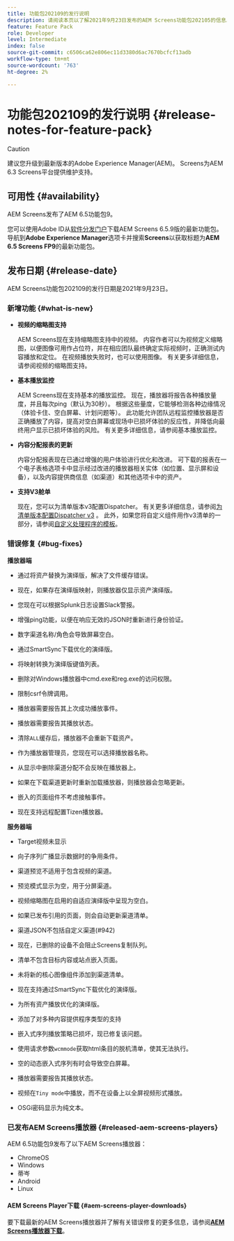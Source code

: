 ```yaml
---
title: 功能包202109的发行说明
description: 请阅读本页以了解2021年9月23日发布的AEM Screens功能包202105的信息。
feature: Feature Pack
role: Developer
level: Intermediate
index: false
source-git-commit: c6506ca62e806ec11d3380d6ac7670bcfcf13adb
workflow-type: tm+mt
source-wordcount: '763'
ht-degree: 2%

---
```


# 功能包202109的发行说明 {#release-notes-for-feature-pack}

>[!CAUTION]
>建议您升级到最新版本的Adobe Experience Manager(AEM)。 Screens为AEM 6.3 Screens平台提供维护支持。

## 可用性 {#availability}

AEM Screens发布了AEM 6.5功能包9。

您可以使用Adobe ID从[软件分发门户](https://experience.adobe.com/#/downloads/content/software-distribution/en/aem.html)下载AEM Screens 6.5.9版的最新功能包。 导航到&#x200B;**Adobe Experience Manager**&#x200B;选项卡并搜索&#x200B;**Screens**&#x200B;以获取标题为&#x200B;**AEM 6.5 Screens FP9**&#x200B;的最新功能包。

## 发布日期 {#release-date}

AEM Screens功能包202109的发行日期是2021年9月23日。

### 新增功能 {#what-is-new}

* **视频的缩略图支持**

   AEM Screens现在支持缩略图支持中的视频。 内容作者可以为视频定义缩略图，以便图像可用作占位符，并在相应团队最终确定实际视频时，正确测试内容播放和定位。 在视频播放失败时，也可以使用图像。
有关更多详细信息，请参阅视频的缩略图支持。

* **基本播放监控**

   AEM Screens现在支持基本的播放监控。 现在，播放器将报告各种播放量度，并且每次ping（默认为30秒）。 根据这些量度，它能够检测各种边缘情况（体验卡住、空白屏幕、计划问题等）。 此功能允许团队远程监控播放器是否正确播放了内容，提高对空白屏幕或现场中已损坏体验的反应性，并降低向最终用户显示已损坏体验的风险。
有关更多详细信息，请参阅基本播放监控。

* **内容分配报表的更新**

   内容分配报表现在已通过增强的用户体验进行优化和改进。 可下载的报表在一个电子表格选项卡中显示经过改进的播放器相关实体（如位置、显示屏和设备），以及内容提供商信息（如渠道）和其他选项卡中的资产。

* **支持V3舱单**

   现在，您可以为清单版本v3配置Dispatcher。 有关更多详细信息，请参阅[为清单版本配置Dispatcher v3](https://experienceleague.adobe.com/docs/experience-manager-screens/user-guide/administering/dispatcher-configurations-aem-screens.html?lang=en#configuring-dispatcherv3) 。
此外，如果您将自定义组件用作v3清单的一部分，请参阅[自定义处理程序的模板](https://experienceleague.adobe.com/docs/experience-manager-screens/user-guide/developing/developing-custom-component-tutorial-develop.html?lang=en#custom-handlers)。


### 错误修复 {#bug-fixes}

**播放器端**

* 通过将资产替换为演绎版，解决了文件缓存错误。

* 现在，如果存在演绎版映射，则播放器仅显示资产演绎版。

* 您现在可以根据Splunk日志设置Slack警报。

* 增强ping功能，以便在响应无效的JSON时重新进行身份验证。

* 数字渠道名称/角色会导致屏幕空白。

* 通过SmartSync下载优化的演绎版。

* 将映射转换为演绎版键值列表。

* 删除对Windows播放器中cmd.exe和reg.exe的访问权限。

* 限制csrf令牌调用。

* 播放器需要报告其上次成功播放事件。

* 播放器需要报告其播放状态。

* 清除`ALL`缓存后，播放器不会重新下载资产。

* 作为播放器管理员，您现在可以选择播放器名称。

* 从显示中删除渠道分配不会反映在播放器上。

* 如果在下载渠道更新时重新加载播放器，则播放器会忽略更新。

* 嵌入的页面组件不考虑接触事件。

* 现在支持远程配置Tizen播放器。

**服务器端**

* Target视频未显示
* 向子序列广播显示数据时的争用条件。

* 渠道预览不适用于包含视频的渠道。

* 预览模式显示为空，用于分屏渠道。

* 视频缩略图在启用的自适应演绎版中呈现为空白。

* 如果已发布引用的页面，则会自动更新渠道清单。

* 渠道JSON不包括自定义渠道(#942)

* 现在，已删除的设备不会阻止Screens复制队列。

* 清单不包含目标内容或站点嵌入页面。

* 未将新的核心图像组件添加到渠道清单。

* 现在支持通过SmartSync下载优化的演绎版。

* 为所有资产播放优化的演绎版。

* 添加了对多种内容提供程序类型的支持

* 嵌入式序列播放策略已损坏，现已修复该问题。

* 使用请求参数`wcmmode`获取html条目的脱机清单，使其无法执行。

* 空的动态嵌入式序列有时会导致空白屏幕。

* 播放器需要报告其播放状态。

* 视频在`Tiny mode`中播放，而不在设备上以全屏视频形式播放。

* OSGi密码显示为纯文本。


### 已发布AEM Screens播放器 {#released-aem-screens-players}

AEM 6.5功能包9发布了以下AEM Screens播放器：

* ChromeOS
* Windows
* 蒂岑
* Android
* Linux

#### AEM Screens Player下载  {#aem-screens-player-downloads}

要下载最新的AEM Screens播放器并了解有关错误修复的更多信息，请参阅&#x200B;**[AEM Screens播放器下载](https://download.macromedia.com/screens/index.html)**。
